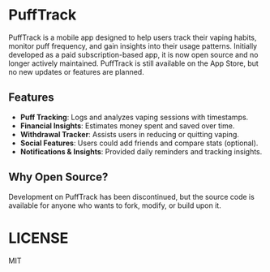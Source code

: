 # PuffTrack

PuffTrack is a mobile app designed to help users track their vaping habits, monitor puff frequency, and gain insights into their usage patterns. Initially developed as a paid subscription-based app, it is now open source and no longer actively maintained.
PuffTrack is still available on the App Store, but no new updates or features are planned.
## Features
- **Puff Tracking**: Logs and analyzes vaping sessions with timestamps.
- **Financial Insights**: Estimates money spent and saved over time.
- **Withdrawal Tracker**: Assists users in reducing or quitting vaping.
- **Social Features**: Users could add friends and compare stats (optional).
- **Notifications & Insights**: Provided daily reminders and tracking insights.

## Why Open Source?
Development on PuffTrack has been discontinued, but the source code is available for anyone who wants to fork, modify, or build upon it.

# LICENSE
MIT
